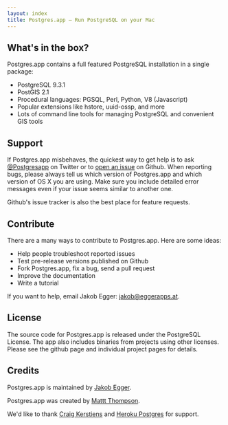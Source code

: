 ```yaml
---
layout: index
title: Postgres.app – Run PostgreSQL on your Mac
---
```



What's in the box?
------------------

Postgres.app contains a full featured PostgreSQL installation in a single package:

- PostgreSQL 9.3.1
- PostGIS 2.1
- Procedural languages: PGSQL, Perl, Python, V8 (Javascript)
- Popular extensions like hstore, uuid-ossp, and more
- Lots of command line tools for managing PostgreSQL and convenient GIS tools



Support
-------

If Postgres.app misbehaves, the quickest way to get help is to ask [@Postgresapp](https://twitter.com/Postgresapp) on Twitter or to [open an issue](https://github.com/postgresapp/postgresapp/issues) on Github.
When reporting bugs, please always tell us which version of Postgres.app and which version of OS X you are using.
Make sure you include detailed error messages even if your issue seems similar to another one.

Github's issue tracker is also the best place for feature requests.



Contribute
----------

There are a many ways to contribute to Postgres.app. Here are some ideas:

- Help people troubleshoot reported issues
- Test pre-release versions published on Github
- Fork Postgres.app, fix a bug, send a pull request
- Improve the documentation
- Write a tutorial

If you want to help, email Jakob Egger: [jakob@eggerapps.at](mailto:jakob@eggerapps.at).


License
-------

The source code for Postgres.app is released under the PostgreSQL License.
The app also includes binaries from projects using other licenses.
Please see the github page and individual project pages for details.



Credits
-------

Postgres.app is maintained by [Jakob Egger](https://github.com/jakob).

Postgres.app was created by [Mattt Thompson](https://github.com/mattt).

We'd like to thank [Craig Kerstiens](https://github.com/craigkerstiens) and [Heroku Postgres](http://postgres.heroku.com/) for support.


